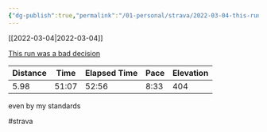 ```yaml
---
{"dg-publish":true,"permalink":"/01-personal/strava/2022-03-04-this-run-was-a-bad-decision/"}
---
```



[[2022-03-04\|2022-03-04]]

[This run was a bad decision](https://www.strava.com/activities/6772874674)

| Distance | Time  | Elapsed Time | Pace | Elevation |
| -------- | ----- | ------------ | ---- | --------- |
| 5.98     | 51:07 | 52:56        | 8:33 | 404       |


even by my standards

#strava
